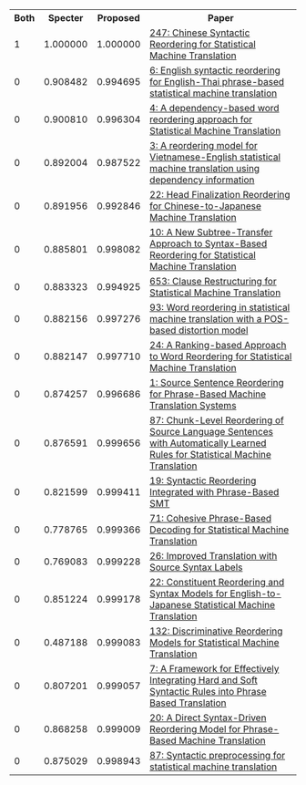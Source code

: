 <html><table><tr>
<th>Both</th>
<th>Specter</th>
<th>Proposed</th>
<th>Paper</th>
</tr>
<tr>
<td>1</td>
<td>1.000000</td>
<td>1.000000</td>
<td><a href="https://www.semanticscholar.org/paper/9c61bfa01a85fef0f19690576c4b0e7964860dee">247: Chinese Syntactic Reordering for Statistical Machine Translation</a></td>
</tr>
<tr>
<td>0</td>
<td>0.908482</td>
<td>0.994695</td>
<td><a href="https://www.semanticscholar.org/paper/b27d39ff4a202a6837e61e9769d6368379581c93">6: English syntactic reordering for English-Thai phrase-based statistical machine translation</a></td>
</tr>
<tr>
<td>0</td>
<td>0.900810</td>
<td>0.996304</td>
<td><a href="https://www.semanticscholar.org/paper/9aff9bf042b7573338001e838b62c0bd78485a5e">4: A dependency-based word reordering approach for Statistical Machine Translation</a></td>
</tr>
<tr>
<td>0</td>
<td>0.892004</td>
<td>0.987522</td>
<td><a href="https://www.semanticscholar.org/paper/c5b68b6a7ab187673fb3b6843a950d607a704a84">3: A reordering model for Vietnamese-English statistical machine translation using dependency information</a></td>
</tr>
<tr>
<td>0</td>
<td>0.891956</td>
<td>0.992846</td>
<td><a href="https://www.semanticscholar.org/paper/740ead23a136aae881c53d68b35f82cb907cbe76">22: Head Finalization Reordering for Chinese-to-Japanese Machine Translation</a></td>
</tr>
<tr>
<td>0</td>
<td>0.885801</td>
<td>0.998082</td>
<td><a href="https://www.semanticscholar.org/paper/2fd96bb55b5bd15db914a2605dc3e244165a8a23">10: A New Subtree-Transfer Approach to Syntax-Based Reordering for Statistical Machine Translation</a></td>
</tr>
<tr>
<td>0</td>
<td>0.883323</td>
<td>0.994925</td>
<td><a href="https://www.semanticscholar.org/paper/f5b1146b7ca79322aab124fd63825b9c175c02cf">653: Clause Restructuring for Statistical Machine Translation</a></td>
</tr>
<tr>
<td>0</td>
<td>0.882156</td>
<td>0.997276</td>
<td><a href="https://www.semanticscholar.org/paper/000e28f063dba315efa5d2a0e6ec61718e36573e">93: Word reordering in statistical machine translation with a POS-based distortion model</a></td>
</tr>
<tr>
<td>0</td>
<td>0.882147</td>
<td>0.997710</td>
<td><a href="https://www.semanticscholar.org/paper/2dfa1ab9ef2e8cd632c3efaaff46e58fe3d359b3">24: A Ranking-based Approach to Word Reordering for Statistical Machine Translation</a></td>
</tr>
<tr>
<td>0</td>
<td>0.874257</td>
<td>0.996686</td>
<td><a href="https://www.semanticscholar.org/paper/ee22b86d9e623ef8b0b5b9c6c2093b63303ebd18">1: Source Sentence Reordering for Phrase-Based Machine Translation Systems</a></td>
</tr>
<tr>
<td>0</td>
<td>0.876591</td>
<td>0.999656</td>
<td><a href="https://www.semanticscholar.org/paper/87e2c2f0a9339361f86ee7359826ea32e0b4cb93">87: Chunk-Level Reordering of Source Language Sentences with Automatically Learned Rules for Statistical Machine Translation</a></td>
</tr>
<tr>
<td>0</td>
<td>0.821599</td>
<td>0.999411</td>
<td><a href="https://www.semanticscholar.org/paper/2ab4a7444ec6f5691d6ba46cc2078f3f7a73b460">19: Syntactic Reordering Integrated with Phrase-Based SMT</a></td>
</tr>
<tr>
<td>0</td>
<td>0.778765</td>
<td>0.999366</td>
<td><a href="https://www.semanticscholar.org/paper/71d1dc7f888b95177fca067057ab0987cf8762e6">71: Cohesive Phrase-Based Decoding for Statistical Machine Translation</a></td>
</tr>
<tr>
<td>0</td>
<td>0.769083</td>
<td>0.999228</td>
<td><a href="https://www.semanticscholar.org/paper/5ba67b0513750754d542973e96e323d2a02918e8">26: Improved Translation with Source Syntax Labels</a></td>
</tr>
<tr>
<td>0</td>
<td>0.851224</td>
<td>0.999178</td>
<td><a href="https://www.semanticscholar.org/paper/c9d5a6cfa4593f7c446beb6ea64b37fa1cf88bb1">22: Constituent Reordering and Syntax Models for English-to-Japanese Statistical Machine Translation</a></td>
</tr>
<tr>
<td>0</td>
<td>0.487188</td>
<td>0.999083</td>
<td><a href="https://www.semanticscholar.org/paper/a964230eaf8dd6f5af92f48fafa6550de7aa9c39">132: Discriminative Reordering Models for Statistical Machine Translation</a></td>
</tr>
<tr>
<td>0</td>
<td>0.807201</td>
<td>0.999057</td>
<td><a href="https://www.semanticscholar.org/paper/770281a691511320f14b65657001699c77a0d962">7: A Framework for Effectively Integrating Hard and Soft Syntactic Rules into Phrase Based Translation</a></td>
</tr>
<tr>
<td>0</td>
<td>0.868258</td>
<td>0.999009</td>
<td><a href="https://www.semanticscholar.org/paper/d93c408193f122dc6b38688b40e9b8eac6d26b3c">20: A Direct Syntax-Driven Reordering Model for Phrase-Based Machine Translation</a></td>
</tr>
<tr>
<td>0</td>
<td>0.875029</td>
<td>0.998943</td>
<td><a href="https://www.semanticscholar.org/paper/34252edd8d7a6996b32cde69317bae067809a4a3">87: Syntactic preprocessing for statistical machine translation</a></td>
</tr>
</table></html>
